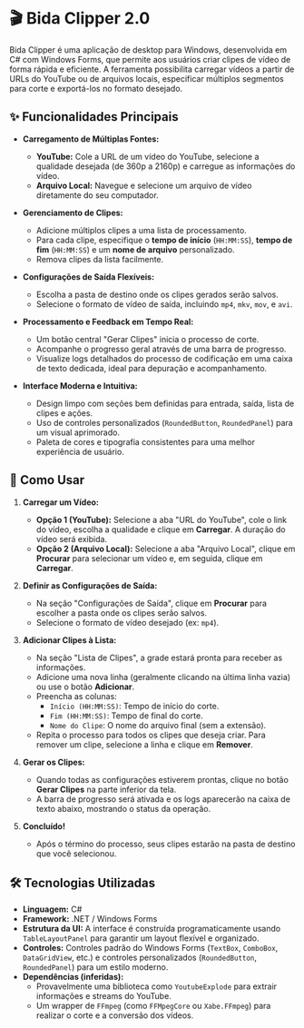 # 🎬 Bida Clipper 2.0

Bida Clipper é uma aplicação de desktop para Windows, desenvolvida em C# com Windows Forms, que permite aos usuários criar clipes de vídeo de forma rápida e eficiente. A ferramenta possibilita carregar vídeos a partir de URLs do YouTube ou de arquivos locais, especificar múltiplos segmentos para corte e exportá-los no formato desejado.

## ✨ Funcionalidades Principais

-   **Carregamento de Múltiplas Fontes:**
    -   **YouTube:** Cole a URL de um vídeo do YouTube, selecione a qualidade desejada (de 360p a 2160p) e carregue as informações do vídeo.
    -   **Arquivo Local:** Navegue e selecione um arquivo de vídeo diretamente do seu computador.

-   **Gerenciamento de Clipes:**
    -   Adicione múltiplos clipes a uma lista de processamento.
    -   Para cada clipe, especifique o **tempo de início** (`HH:MM:SS`), **tempo de fim** (`HH:MM:SS`) e um **nome de arquivo** personalizado.
    -   Remova clipes da lista facilmente.

-   **Configurações de Saída Flexíveis:**
    -   Escolha a pasta de destino onde os clipes gerados serão salvos.
    -   Selecione o formato de vídeo de saída, incluindo `mp4`, `mkv`, `mov`, e `avi`.

-   **Processamento e Feedback em Tempo Real:**
    -   Um botão central "Gerar Clipes" inicia o processo de corte.
    -   Acompanhe o progresso geral através de uma barra de progresso.
    -   Visualize logs detalhados do processo de codificação em uma caixa de texto dedicada, ideal para depuração e acompanhamento.

-   **Interface Moderna e Intuitiva:**
    -   Design limpo com seções bem definidas para entrada, saída, lista de clipes e ações.
    -   Uso de controles personalizados (`RoundedButton`, `RoundedPanel`) para um visual aprimorado.
    -   Paleta de cores e tipografia consistentes para uma melhor experiência de usuário.

## 🚀 Como Usar

1.  **Carregar um Vídeo:**
    -   **Opção 1 (YouTube):** Selecione a aba "URL do YouTube", cole o link do vídeo, escolha a qualidade e clique em **Carregar**. A duração do vídeo será exibida.
    -   **Opção 2 (Arquivo Local):** Selecione a aba "Arquivo Local", clique em **Procurar** para selecionar um vídeo e, em seguida, clique em **Carregar**.

2.  **Definir as Configurações de Saída:**
    -   Na seção "Configurações de Saída", clique em **Procurar** para escolher a pasta onde os clipes serão salvos.
    -   Selecione o formato de vídeo desejado (ex: `mp4`).

3.  **Adicionar Clipes à Lista:**
    -   Na seção "Lista de Clipes", a grade estará pronta para receber as informações.
    -   Adicione uma nova linha (geralmente clicando na última linha vazia) ou use o botão **Adicionar**.
    -   Preencha as colunas:
        -   `Início (HH:MM:SS)`: Tempo de início do corte.
        -   `Fim (HH:MM:SS)`: Tempo de final do corte.
        -   `Nome do Clipe`: O nome do arquivo final (sem a extensão).
    -   Repita o processo para todos os clipes que deseja criar. Para remover um clipe, selecione a linha e clique em **Remover**.

4.  **Gerar os Clipes:**
    -   Quando todas as configurações estiverem prontas, clique no botão **Gerar Clipes** na parte inferior da tela.
    -   A barra de progresso será ativada e os logs aparecerão na caixa de texto abaixo, mostrando o status da operação.

5.  **Concluído!**
    -   Após o término do processo, seus clipes estarão na pasta de destino que você selecionou.

## 🛠️ Tecnologias Utilizadas

-   **Linguagem:** C#
-   **Framework:** .NET / Windows Forms
-   **Estrutura da UI:** A interface é construída programaticamente usando `TableLayoutPanel` para garantir um layout flexível e organizado.
-   **Controles:** Controles padrão do Windows Forms (`TextBox`, `ComboBox`, `DataGridView`, etc.) e controles personalizados (`RoundedButton`, `RoundedPanel`) para um estilo moderno.
-   **Dependências (inferidas):**
    -   Provavelmente uma biblioteca como `YoutubeExplode` para extrair informações e streams do YouTube.
    -   Um wrapper de `FFmpeg` (como `FFMpegCore` ou `Xabe.FFmpeg`) para realizar o corte e a conversão dos vídeos.